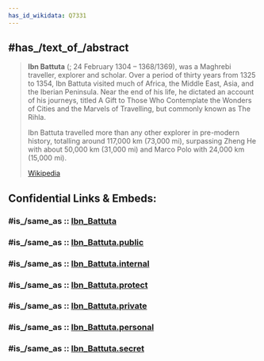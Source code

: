 ```yaml
---
has_id_wikidata: Q7331
---
```



## #has_/text_of_/abstract 

> **Ibn Battuta** (; 24 February 1304 – 1368/1369), was a Maghrebi traveller, explorer and scholar. 
> Over a period of thirty years from 1325 to 1354, 
> Ibn Battuta visited much of Africa, the Middle East, Asia, and the Iberian Peninsula. 
> Near the end of his life, he dictated an account of his journeys, 
> titled A Gift to Those Who Contemplate the Wonders of Cities and the Marvels of Travelling, 
> but commonly known as The Rihla.
>
> Ibn Battuta travelled more than any other explorer in pre-modern history, 
> totalling around 117,000 km (73,000 mi), 
> surpassing Zheng He with about 50,000 km (31,000 mi) 
> and Marco Polo with 24,000 km (15,000 mi).
>
> [Wikipedia](https://en.wikipedia.org/wiki/Ibn%20Battuta)


## Confidential Links & Embeds: 

### #is_/same_as :: [Ibn_Battuta](/_Standards/bio/People/Explorers/Ibn_Battuta.md) 

### #is_/same_as :: [Ibn_Battuta.public](/_public/bio/People/Explorers/Ibn_Battuta.public.md) 

### #is_/same_as :: [Ibn_Battuta.internal](/_internal/bio/People/Explorers/Ibn_Battuta.internal.md) 

### #is_/same_as :: [Ibn_Battuta.protect](/_protect/bio/People/Explorers/Ibn_Battuta.protect.md) 

### #is_/same_as :: [Ibn_Battuta.private](/_private/bio/People/Explorers/Ibn_Battuta.private.md) 

### #is_/same_as :: [Ibn_Battuta.personal](/_personal/bio/People/Explorers/Ibn_Battuta.personal.md) 

### #is_/same_as :: [Ibn_Battuta.secret](/_secret/bio/People/Explorers/Ibn_Battuta.secret.md)

